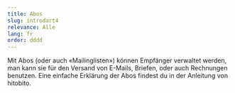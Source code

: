 ```yaml
---
title: Abos
slug: introdart4
relevance: Alle
lang: fr
order: dddd
---
```


Mit Abos (oder auch «Mailinglisten») können Empfänger verwaltet werden, man kann sie für den Versand von E-Mails, Briefen, oder auch Rechnungen benutzen. Eine einfache Erklärung der Abos findest du in der Anleitung von hitobito. 